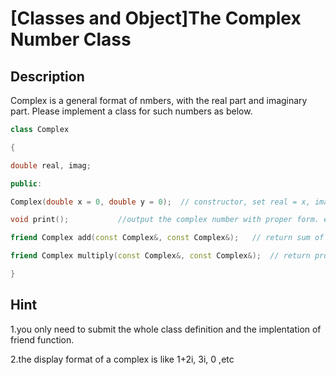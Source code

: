 # [Classes and Object]The Complex Number Class

## Description
Complex is a general format of nmbers, with the real part and imaginary part. Please implement a class for such numbers as below.
``` c++
class Complex

{

double real, imag; 

public:

Complex(double x = 0, double y = 0);  // constructor, set real = x, imag = y

void print();           //output the complex number with proper form. e.g. 1+2i

friend Complex add(const Complex&, const Complex&);   // return sum of two complex numbers 

friend Complex multiply(const Complex&, const Complex&);  // return product of two complex numbers

}
```
## Hint
1.you only need to submit the whole class definition and the implentation of friend function.

2.the display format of a complex is like 1+2i, 3i, 0 ,etc

